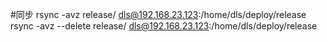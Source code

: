 #同步
rsync -avz release/ dls@192.168.23.123:/home/dls/deploy/release
rsync -avz --delete release/ dls@192.168.23.123:/home/dls/deploy/release
